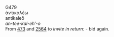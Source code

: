 <body>
  <p>G479<br>  ἀντικαλέω  <br> antikaleō  <br><i>an-tee-kal-eh‘-o </i><br>From <a href="g0473.htm">473</a> and <a href="g2564.htm">2564</a>  to <i>invite</i> <i>in</i> <i>return:</i> - bid again.<br></p>
 </body>